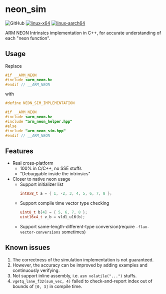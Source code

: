 # neon_sim

<img alt="GitHub" src="https://img.shields.io/github/license/zchrissirhcz/neon_sim">  [![linux-x64](https://github.com/zchrissirhcz/neon_sim/actions/workflows/linux-x64.yml/badge.svg)](https://github.com/zchrissirhcz/neon_sim/actions/workflows/linux-x64.yml)  [![linux-aarch64](https://github.com/zchrissirhcz/neon_sim/actions/workflows/linux-aarch64.yml/badge.svg)](https://github.com/zchrissirhcz/neon_sim/actions/workflows/linux-aarch64.yml)

ARM NEON Intrinsics implementation in C++, for accurate understanding of each "neon function".

## Usage
Replace
```cpp
#if __ARM_NEON
#include <arm_neon.h>
#endif // __ARM_NEON
```
with
```cpp
#define NEON_SIM_IMPLEMENTATION

#if __ARM_NEON
#include <arm_neon.h>
#include "arm_neon_helper.hpp"
#else
#include "arm_neon_sim.hpp"
#endif // __ARM_NEON
```


## Features
- Real cross-platform
    - 100% in C/C++, no SSE stuffs
    - "Debuggable inside the intrinsics"
- Closer to native neon usage
    - Support initializer list
        ```cpp
        int8x8_t a = { 1, -2, 3, 4, 5, 6, 7, 8 };
        ```
    - Support compile time vector type checking
        ```cpp
        uint8_t b[4] = { 5, 6, 7, 8 };
        uint16x4_t v_b = vld1_u16(b);
        ```
    - Support same-length-different-type conversion(require `-flax-vector-conversions` sometimes)

## Known issues
1. The correctness of the simulation implementation is not guaranteed. 
2. However, the accuracy can be improved by adding examples and continuously verifying.
3. Not support inline assembly, i.e. `asm volatile("...")` stuffs.
4. `vgetq_lane_f32(sum_vec, 4)` failed to check-and-report index out of bounds of `[0, 3]` in compile time.
